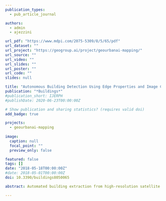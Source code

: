 ```yaml
---
publication_types:
  - pub_article_journal

authors:
  - admin
  - ajezzini

url_pdf: "https://www.mdpi.com/2075-5309/8/5/65/pdf"
url_dataset: ""
url_project: "https://geogroup.ai/project/geourbanai-mapping/"
url_source: ""
url_video: ""
url_slides: ""
url_poster: ""
url_code: ""
slides: null

title: "Autonomous Building Detection Using Edge Properties and Image Color Invariants"
publication: "*Buildings*"
#publication_short: IJERPH
#publishDate: 2020-06-23T00:00:00Z

# Show publication and sharing statistics? (requires valid doi)
add_badge: true

projects:
  - geourbanai-mapping
  
image:
  caption: null
  focal_point: ""
  preview_only: false

featured: false
tags: []
date: "2018-05-18T00:00:00Z"
#date: 2018-05-01T00:00:00Z
doi: 10.3390/buildings8050065

abstract: Automated building extraction from high-resolution satellite imagery is a challenging research problem, and several issues remain with respect to the variety of variables to be accounted for. In this paper we present an approach for building detection using multiple cues. We use the shadow, shape, and color features of buildings to propose our approach, known as Building Detection with Shadow Verification (BDSV). BDSV has three main pillars, which are:(1) tile building detection (TBD) to detect roof tile buildings;(2) flat building detection (FBD) to detect non-tile flat buildings according to shape features; and (3) results fusion used to fuse and aggregate results from previous blocks. Analyses performed over different study areas reveal high quality percentage and precision metrics, exceeding 95%. Performance analysis over the SztaKi–Inria and Istanbul datasets shows that BDSV outperforms benchmark algorithms.

---
```

